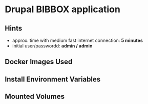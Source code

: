 # Drupal BIBBOX application

## Hints
* approx. time with medium fast internet connection: **5 minutes**
* initial user/passwordd: **admin / admin**


## Docker Images Used

 
## Install Environment Variables

## Mounted Volumes

